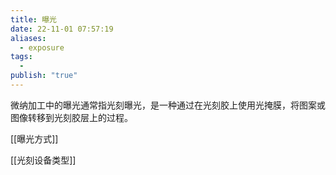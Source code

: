 ```yaml
---
title: 曝光
date: 22-11-01 07:57:19
aliases:
  - exposure
tags:
  - 
publish: "true"
---
```


微纳加工中的曝光通常指光刻曝光，是一种通过在光刻胶上使用光掩膜，将图案或图像转移到光刻胶层上的过程。

[[曝光方式]]

[[光刻设备类型]]
